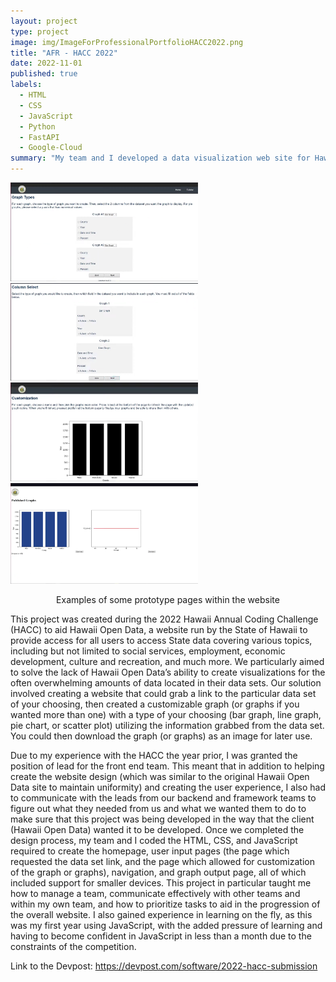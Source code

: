 ```yaml
---
layout: project
type: project
image: img/ImageForProfessionalPortfolioHACC2022.png
title: "AFR - HACC 2022"
date: 2022-11-01
published: true
labels:
  - HTML
  - CSS
  - JavaScript
  - Python
  - FastAPI
  - Google-Cloud
summary: "My team and I developed a data visualization web site for Hawaii Open Data during the 2022 Hawaii Annual Coding Challenge."
---
```


<div class="text-center p-4">
  <img width="300px" src="../img/projectimages/AFR Graph Type Screen.png" class="img-thumbnail" >
  <img width="300px" src="../img/projectimages/AFR Graph Parameter Screen.png" class="img-thumbnail" >
  <img width="300px" src="../img/projectimages/AFR Graph Customization Top of Screen.png" class="img-thumbnail" >
  <img width="300px" src="../img/projectimages/AFR Graph Download Screen.png" class="img-thumbnail" >
  <p style="text-align: center;">Examples of some prototype pages within the website</p>
</div>

This project was created during the 2022 Hawaii Annual Coding Challenge (HACC) to aid Hawaii Open Data, a website run by the State of Hawaii to provide access for all users to access State data covering various topics, including but not limited to social services, employment, economic development, culture and recreation, and much more. 
We particularly aimed to solve the lack of Hawaii Open Data’s ability to create visualizations for the often overwhelming amounts of data located in their data sets. 
Our solution involved creating a website that could grab a link to the particular data set of your choosing, then created a customizable graph (or graphs if you wanted more than one) with a type of your choosing (bar graph, line graph, pie chart, or scatter plot) utilizing the information grabbed from the data set. 
You could then download the graph (or graphs) as an image for later use.

Due to my experience with the HACC the year prior, I was granted the position of lead for the front end team. 
This meant that in addition to helping create the website design (which was similar to the original Hawaii Open Data site to maintain uniformity) and creating the user experience, I also had to communicate with the leads from our backend and framework teams to figure out what they needed from us and what we wanted them to do to make sure that this project was being developed in the way that the client (Hawaii Open Data) wanted it to be developed. 
Once we completed the design process, my team and I coded the HTML, CSS, and JavaScript required to create the homepage, user input pages (the page which requested the data set link, and the page which allowed for customization of the graph or graphs), navigation, and graph output page, all of which included support for smaller devices. 
This project in particular taught me how to manage a team, communicate effectively with other teams and within my own team, and how to prioritize tasks to aid in the progression of the overall website. 
I also gained experience in learning on the fly, as this was my first year using JavaScript, with the added pressure of learning and having to become confident in JavaScript in less than a month due to the constraints of the competition.

Link to the Devpost: <a href="https://devpost.com/software/2022-hacc-submission">https://devpost.com/software/2022-hacc-submission</a>
